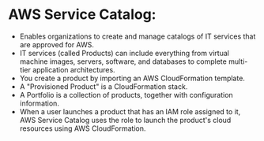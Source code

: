 # AWS Service Catalog:
- Enables organizations to create and manage catalogs of IT services that are approved for AWS. 
- IT services (called Products) can include everything from virtual machine images, servers, software, and databases to complete multi-tier application architectures. 
- You create a product by importing an AWS CloudFormation template. 
- A "Provisioned Product" is a CloudFormation stack.
- A Portfolio is a collection of products, together with configuration information.
- When a user launches a product that has an IAM role assigned to it, AWS Service Catalog uses the role to launch the product's cloud resources using AWS CloudFormation. 